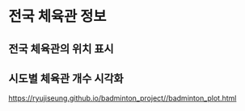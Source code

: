 # 전국 체육관 정보
## 전국 체육관의 위치 표시
## 시도별 체육관 개수 시각화
https://ryujiseung.github.io/badminton_project//badminton_plot.html
